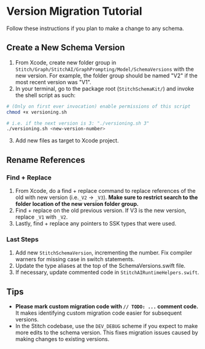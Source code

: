 #  Version Migration Tutorial

Follow these instructions if you plan to make a change to any schema.

## Create a New Schema Version
1. From Xcode, create new folder group in `Stitch/Graph/StitchAI/GraphPrompting/Model/SchemaVersions` with the new version. For example, the folder group should be named "V2" if the most recent version was "V1".
2. In your terminal, go to the package root (`StitchSchemaKit/`) and invoke the shell script as such:
```sh
# (Only on first ever invocation) enable permissions of this script
chmod +x versioning.sh

# i.e. if the next version is 3: "./versioning.sh 3"
./versioning.sh <new-version-number>
```
3. Add new files as target to Xcode project.

## Rename References
### Find + Replace
1. From Xcode, do a find + replace command to replace references of the old with new version (i.e.`_V2` -> `_V3`). **Make sure to restrict search to the folder location of the new version folder group.**
2. Find + replace on the old previous version. If V3 is the new version, replace `_V1` with `_V2`.
3. Lastly, find + replace any pointers to SSK types that were used.

### Last Steps
1. Add new `StitchSchemaVersion`, incrementing the number. Fix compiler warners for missing case in switch statements.
2. Update the type aliases at the top of the SchemaVersions.swift file.
3. If necessary, update commented code in `StitchAIRuntimeHelpers.swift`.

## Tips
* **Please mark custom migration code with `// TODO: ...` comment code.** It makes identifying custom migration code easier for subsequent versions.
* In the Stitch codebase, use the `DEV_DEBUG` scheme if you expect to make more edits to the schema version. This fixes migration issues caused by making changes to existing versions.
